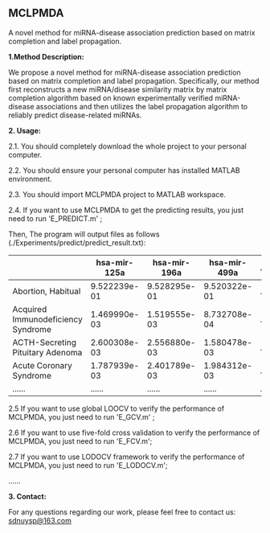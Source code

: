 
## MCLPMDA<br> 

A novel method for miRNA-disease association prediction based on matrix completion and label propagation.<br>

**1.Method Description:** 

We propose a novel method for miRNA-disease association prediction based on matrix completion and label propagation. Specifically, our method first reconstructs a new miRNA/disease similarity matrix by matrix completion algorithm based on known experimentally verified miRNA-disease associations and then utilizes the label propagation algorithm to reliably predict disease-related miRNAs.  

**2. Usage:**

2.1.  You should completely download the whole project to your personal computer.
  
2.2. You should ensure your personal computer has installed MATLAB environment.
  
2.3. You should import MCLPMDA project to MATLAB workspace.
  
2.4. If you want to use MCLPMDA to get the predicting results, you just need to run 'E_PREDICT.m' ;
  
Then, The program will output files as follows (./Experiments/predict/predict_result.txt):
  
|                                    | hsa-mir-125a | hsa-mir-196a | hsa-mir-499a | ...... |
| ---------------------------------- | ------------ | ------------ | ------------ | ------ |
| Abortion, Habitual                 | 9.522239e-01 | 9.528295e-01 | 9.520322e-01 | ...... |
| Acquired Immunodeficiency Syndrome | 1.469990e-03 | 1.519555e-03 | 8.732708e-04 | ...... |
| ACTH-Secreting Pituitary Adenoma   | 2.600308e-03 | 2.556880e-03 | 1.580478e-03 | ...... |
| Acute Coronary Syndrome            | 1.787939e-03 | 2.401789e-03 | 1.984312e-03 | ...... |
| ......                             | ......       | ......       | ......       | ...... |


2.5 If you want to use global LOOCV to verify the performance of MCLPMDA, you just need to run 'E_GCV.m' ;
    
2.6 If you want to use five-fold cross validation to verify the performance of MCLPMDA, you just need to run 'E_FCV.m';

2.7 If you want to use LODOCV framework to verify the performance of MCLPMDA, you just need to run 'E_LODOCV.m';

......


**3. Contact:**

For any questions regarding our work, please feel free to contact us: sdnuysp@163.com 

